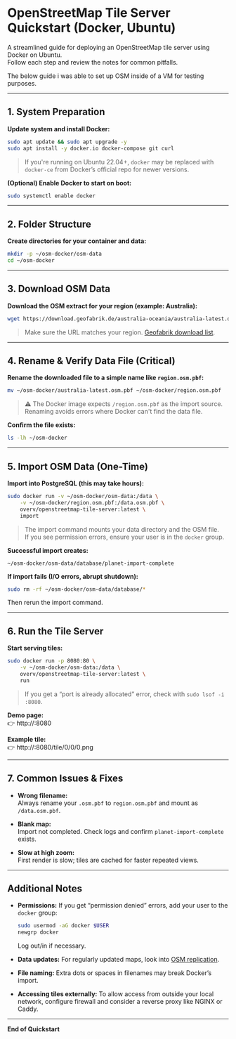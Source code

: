 # OpenStreetMap Tile Server Quickstart (Docker, Ubuntu)

A streamlined guide for deploying an OpenStreetMap tile server using Docker on Ubuntu.  
Follow each step and review the notes for common pitfalls.

The below guide i was able to set up OSM inside of a VM for testing purposes.

---

## 1. System Preparation

**Update system and install Docker:**
```bash
sudo apt update && sudo apt upgrade -y
sudo apt install -y docker.io docker-compose git curl
```
> If you're running on Ubuntu 22.04+, `docker` may be replaced with `docker-ce` from Docker’s official repo for newer versions.

**(Optional) Enable Docker to start on boot:**
```bash
sudo systemctl enable docker
```

---

## 2. Folder Structure

**Create directories for your container and data:**
```bash
mkdir -p ~/osm-docker/osm-data
cd ~/osm-docker
```

---

## 3. Download OSM Data

**Download the OSM extract for your region (example: Australia):**
```bash
wget https://download.geofabrik.de/australia-oceania/australia-latest.osm.pbf -O ~/osm-docker/australia-latest.osm.pbf
```
> Make sure the URL matches your region. [Geofabrik download list](https://download.geofabrik.de/).

---

## 4. Rename & Verify Data File (Critical)

**Rename the downloaded file to a simple name like `region.osm.pbf`:**
```bash
mv ~/osm-docker/australia-latest.osm.pbf ~/osm-docker/region.osm.pbf
```

> ⚠️ The Docker image expects `/region.osm.pbf` as the import source.  
> Renaming avoids errors where Docker can't find the data file.

**Confirm the file exists:**
```bash
ls -lh ~/osm-docker
```

---

## 5. Import OSM Data (One-Time)

**Import into PostgreSQL (this may take hours):**
```bash
sudo docker run -v ~/osm-docker/osm-data:/data \
    -v ~/osm-docker/region.osm.pbf:/data.osm.pbf \
    overv/openstreetmap-tile-server:latest \
    import
```
> The import command mounts your data directory and the OSM file.  
> If you see permission errors, ensure your user is in the `docker` group.

**Successful import creates:**
```
~/osm-docker/osm-data/database/planet-import-complete
```

**If import fails (I/O errors, abrupt shutdown):**
```bash
sudo rm -rf ~/osm-docker/osm-data/database/*
```
Then rerun the import command.

---

## 6. Run the Tile Server

**Start serving tiles:**
```bash
sudo docker run -p 8080:80 \
    -v ~/osm-docker/osm-data:/data \
    overv/openstreetmap-tile-server:latest \
    run
```
> If you get a “port is already allocated” error, check with `sudo lsof -i :8080`.

**Demo page:**  
👉 http://<your-server-ip>:8080

**Example tile:**  
👉 http://<your-server-ip>:8080/tile/0/0/0.png

---

## 7. Common Issues & Fixes

- **Wrong filename:**  
  Always rename your `.osm.pbf` to `region.osm.pbf` and mount as `/data.osm.pbf`.

- **Blank map:**  
  Import not completed. Check logs and confirm `planet-import-complete` exists.

- **Slow at high zoom:**  
  First render is slow; tiles are cached for faster repeated views.

---

## Additional Notes

- **Permissions:** If you get “permission denied” errors, add your user to the `docker` group:
  ```bash
  sudo usermod -aG docker $USER
  newgrp docker
  ```
  Log out/in if necessary.

- **Data updates:** For regularly updated maps, look into [OSM replication](https://wiki.openstreetmap.org/wiki/Replication).

- **File naming:** Extra dots or spaces in filenames may break Docker’s import.

- **Accessing tiles externally:** To allow access from outside your local network, configure firewall and consider a reverse proxy like NGINX or Caddy.

---

**End of Quickstart**
